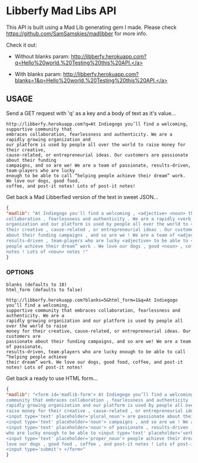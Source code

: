 # Libberfy Mad Libs API

This API is built using a Mad Lib generating gem I made. Please check <a href="https://github.com/SamSamskies/madlibber">https://github.com/SamSamskies/madlibber</a> for more info.

Check it out:
- Without blanks param:
<a href="http://libberfy.herokuapp.com?q=Hello%20world.%20Testing%20this%20API.">http://libberfy.herokuapp.com?q=Hello%20world.%20Testing%20this%20API.</a>

- With blanks param:
<a href="http://libberfy.herokuapp.com?blanks=1&q=Hello%20world.%20Testing%20this%20API.">http://libberfy.herokuapp.com?blanks=1&q=Hello%20world.%20Testing%20this%20API.</a>


## USAGE
Send a GET request with 'q' as a key and a body of text as it's value...
```
http://libberfy.herokuapp.com?q=At Indiegogo you’ll find a welcoming, supportive community that
embraces collaboration, fearlessness and authenticity. We are a rapidly growing organization and
our platform is used by people all over the world to raise money for their creative,
cause-related, or entrepreneurial ideas. Our customers are passionate about their funding
campaigns, and so are we! We are a team of passionate, results-driven, team-players who are lucky
enough to be able to call “helping people achieve their dream” work. We love our dogs, good food,
coffee, and post-it notes! Lots of post-it notes!
```

Get back a Mad Libberfied version of the text in sweet JSON...
```json
{
"madlib": "At Indiegogo you'll find a welcoming , <adjective> <noun> that embraces
collaboration , fearlessness and authenticity . We are a rapidly <verb_ending_with_ing>
organization and our platform is used by people all over the world to <verb> <noun> for
their creative , cause-related , or entrepreneurial ideas . Our customers are passionate
about their funding campaigns , and so are we ! We are a team of <adjective> ,
results-driven , team-players who are lucky <adjective> to be able to <verb> “helping
people achieve their dream” work . We love our dogs , good <noun> , coffee , and post-it
notes ! Lots of <noun> notes !"
}
```

### OPTIONS

```
blanks (defaults to 10)
html_form (defaults to false)
```

```
http://libberfy.herokuapp.com?blanks=5&html_form=1&q=At Indiegogo you’ll find a welcoming,
supportive community that embraces collaboration, fearlessness and authenticity. We are a
rapidly growing organization and our platform is used by people all over the world to raise
money for their creative, cause-related, or entrepreneurial ideas. Our customers are
passionate about their funding campaigns, and so are we! We are a team of passionate,
results-driven, team-players who are lucky enough to be able to call “helping people achieve
their dream” work. We love our dogs, good food, coffee, and post-it notes! Lots of post-it notes!
```

Get back a ready to use HTML form...
```json
{
"madlib": "<form id='madlib-form'> At Indiegogo you’ll find a welcoming , supportive
community that embraces collaboration , fearlessness and authenticity . We are a
rapidly growing organization and our platform is used by people all over the world to
raise money for their creative , cause-related , or entrepreneurial ideas . Our
<input type='text' placeholder='plural_noun'> are passionate about their
<input type='text' placeholder='noun'> campaigns , and so are we ! We are a
<input type='text' placeholder='noun'> of passionate , results-driven , team-players
who are lucky enough to be able to <input type='text' placeholder='verb'>
<input type='text' placeholder='proper_noun'> people achieve their dream” work . We
love our dogs , good food , coffee , and post-it notes ! Lots of post-it notes !
<input type='submit'> </form>"
}
```